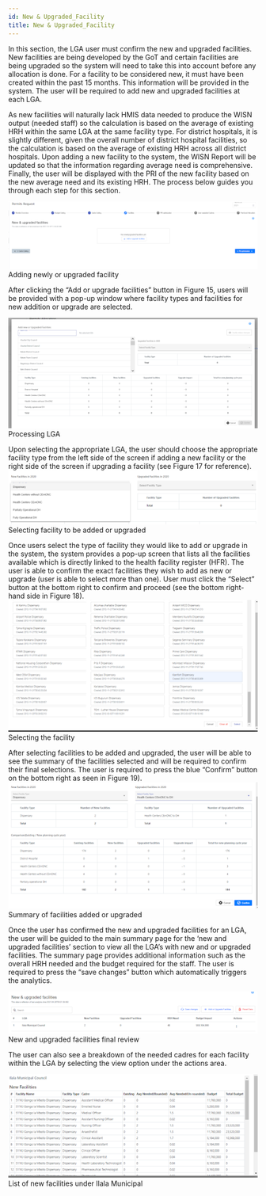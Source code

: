 ```yaml
---
id: New & Upgraded_Facility
title: New & Upgraded_Facility
---
```


In this section, the LGA user must confirm the new and upgraded facilities. New facilities are being developed by the GoT and certain facilities are being upgraded so the system will need to take this into account before any allocation is done. For a facility to be considered new, it must have been created within the past 15 months. This information will be provided in the system. The user will be required to add new and upgraded facilities at each LGA.

As new facilities will naturally lack HMIS data needed to produce the WISN output (needed staff) so the calculation is based on the average of existing HRH within the same LGA at the same facility type. For district hospitals, it is slightly different, given the overall number of district hospital facilities, so the calculation is based on the average of existing HRH across all district hospitals. Upon adding a new facility to the system, the WISN Report will be updated so that the information regarding average need is comprehensive. Finally, the user will be displayed with the PRI of the new facility based on the new average need and its existing HRH. The process below guides you through each step for this section.

![img alt](/img/permit_new_facility.png)
Adding newly or upgraded facility

After clicking the “Add or upgrade facilities” button in Figure 15, users will be provided with a pop-up window where facility types and facilities for new addition or upgrade are selected.

![img alt](/img/permit_new_facility2.png)
Processing LGA

Upon selecting the appropriate LGA, the user should choose the appropriate facility type from the left side of the screen if adding a new facility or the right side of the screen if upgrading a facility (see Figure 17 for reference).
![img alt](/img/permit_new_facility3.png)
Selecting facility to be added or upgraded

Once users select the type of facility they would like to add or upgrade in the system, the system provides a pop-up screen that lists all the facilities available which is directly linked to the health facility register (HFR). The user is able to confirm the exact facilities they wish to add as new or upgrade (user is able to select more than one). User must click the “Select” button at the bottom right to confirm and proceed (see the bottom right-hand side in Figure 18).
![img alt](/img/permit_new_facility4.png)
Selecting the facility

After selecting facilities to be added and upgraded, the user will be able to see the summary of the facilities selected and will be required to confirm their final selections. The user is required to press the blue “Confirm” button on the bottom right as seen in Figure 19).
![img alt](/img/permit_new_facility5.png)
Summary of facilities added or upgraded

Once the user has confirmed the new and upgraded facilities for an LGA, the user will be guided to the main summary page for the ‘new and upgraded facilities’ section to view all the LGA’s with new and or upgraded facilities. The summary page provides additional information such as the overall HRH needed and the budget required for the staff. The user is required to press the “save changes” button which automatically triggers the analytics.

![img alt](/img/permit_new_facility6.png)
New and upgraded facilities final review

The user can also see a breakdown of the needed cadres for each facility within the LGA by selecting the view option under the actions area.

![img alt](/img/permit_new_facility7.png)
List of new facilities under Ilala Municipal
